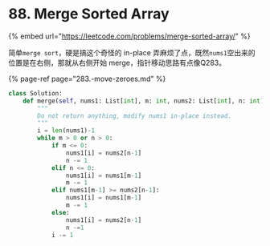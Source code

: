 # 88. Merge Sorted Array

{% embed url="https://leetcode.com/problems/merge-sorted-array/" %}

简单`merge sort`，硬是搞这个奇怪的 in-place 弄麻烦了点，既然`nums1`空出来的位置是在右侧，那就从右侧开始 merge，指针移动思路有点像Q283。

{% page-ref page="283.-move-zeroes.md" %}

```python
class Solution:
    def merge(self, nums1: List[int], m: int, nums2: List[int], n: int) -> None:
        """
        Do not return anything, modify nums1 in-place instead.
        """
        i = len(nums1)-1
        while m > 0 or n > 0:
            if m <= 0:
                nums1[i] = nums2[n-1]
                n -= 1
            elif n <= 0:
                nums1[i] = nums1[m-1]
                m -= 1
            elif nums1[m-1] >= nums2[n-1]:
                nums1[i] = nums1[m-1]
                m -= 1
            else:
                nums1[i] = nums2[n-1]
                n -=1
            i -= 1
```

